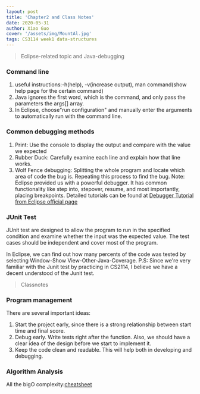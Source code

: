 ```yaml
---
layout: post
title: 'Chapter2 and Class Notes'
date: 2020-05-31
author: Xiao Guo
cover: '/assets/img/MountAl.jpg'
tags: CS3114 week1 data-structures
---
```


> Eclipse-related topic and Java-debugging

### Command line
1. useful instructions:-h(help), -v(increase output), man command(show help page for the certain command)
2. Java ignores the first word, which is the command, and only pass the parameters the args[] array.
3. In Eclipse, choose"run configuration" and manually enter the arguments to automatically run with the command line.

### Common debugging methods
1. Print: Use the console to display the output and compare with the value we expected
2. Rubber Duck: Carefully examine each line and explain how that line works.
3. Wolf Fence debugging: Splitting the whole program and locate which area of code the bug is. Repeating this process to find the bug.
Note: Eclipse provided us with a powerful debugger. It has common functionality like step into, stepover, resume, and most importantly, placing breakpoints. Detailed tutorials can be found at [Debugger Tutorial from Eclipse official page](https://www.eclipse.org/community/eclipse_newsletter/2017/june/article1.php)

### JUnit Test
JUnit test are designed to allow the program to run in the specified condition and examine whether the input was the expected value. The test cases should be independent and cover most of the program.

In Eclipse, we can find out how many percents of the code was tested by selecting Window-Show View-Other-Java-Coverage.
P.S: Since we're very familiar with the Junit test by practicing in CS2114, I believe we have a decent understood of the Junit test.

> Classnotes

### Program management
There are several important ideas:
1. Start the project early, since there is a strong relationship between start time and final score.
2. Debug early. Write tests right after the function. Also, we should have a clear idea of the design before we start to implement it.
3. Keep the code clean and readable. This will help both in developing and debugging.

### Algorithm Analysis
All the bigO complexity:[cheatsheet](https://www.bigocheatsheet.com/)